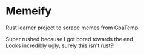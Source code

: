 # Memeify
Rust learner project to scrape memes from GbaTemp

Super rushed because I got bored towards the end  
Looks incredibly ugly, surely this isn't rust?!
